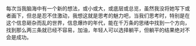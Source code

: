 每次当我脑海中有一个新的想法，或小或大，或底层或总览，虽然我没将她写下或者画下，但总是忍不住激动，我想这就是思考的魅力吧，当我们思考时，特别是在这个信息砸杂而乱的世界，信息爆炸的年代，能在千万条的思绪中找到一个方向，找到那么两三条就已经不容易，加油，年轻人可以选择躺平，但躺平的结果绝对不会是成功。